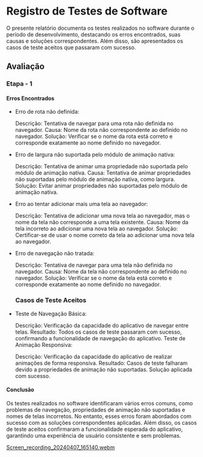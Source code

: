 # Registro de Testes de Software

O presente relatório documenta os testes realizados no software durante o período de desenvolvimento, destacando os erros encontrados, suas causas e soluções correspondentes. Além disso, são apresentados os casos de teste aceitos que passaram com sucesso.

## Avaliação

### Etapa - 1

#### Erros Encontrados
- Erro de rota não definida:

  Descrição: Tentativa de navegar para uma rota não definida no navegador.
  Causa: Nome da rota não correspondente ao definido no navegador.
  Solução: Verificar se o nome da rota está correto e corresponde exatamente ao nome definido no navegador.
  
- Erro de largura não suportada pelo módulo de animação nativa:

  Descrição: Tentativa de animar uma propriedade não suportada pelo módulo de animação nativa.
  Causa: Tentativa de animar propriedades não suportadas pelo módulo de animação nativa, como largura.
  Solução: Evitar animar propriedades não suportadas pelo módulo de animação nativa.
  
- Erro ao tentar adicionar mais uma tela ao navegador:

  Descrição: Tentativa de adicionar uma nova tela ao navegador, mas o nome da tela não corresponde a uma tela existente.
  Causa: Nome da tela incorreto ao adicionar uma nova tela ao navegador.
  Solução: Certificar-se de usar o nome correto da tela ao adicionar uma nova tela ao navegador.

- Erro de navegação não tratada:

  Descrição: Tentativa de navegar para uma tela não definida no navegador.
  Causa: Nome da tela não correspondente ao definido no navegador.
  Solução: Verificar se o nome da tela está correto e corresponde exatamente ao nome definido no navegador.

  ### Casos de Teste Aceitos


- Teste de Navegação Básica:

  Descrição: Verificação da capacidade do aplicativo de navegar entre telas.
  Resultado: Todos os casos de teste passaram com sucesso, confirmando a funcionalidade de navegação do aplicativo.
  Teste de Animação Responsiva:

  Descrição: Verificação da capacidade do aplicativo de realizar animações de forma responsiva.
  Resultado: Casos de teste falharam devido a propriedades de animação não suportadas. Solução aplicada com sucesso.

#### Conclusão
Os testes realizados no software identificaram vários erros comuns, como problemas de navegação, propriedades de animação não suportadas e nomes de telas incorretos. No entanto, esses erros foram abordados com sucesso com as soluções correspondentes aplicadas. Além disso, os casos de teste aceitos confirmaram a funcionalidade esperada do aplicativo, garantindo uma experiência de usuário consistente e sem problemas.


[Screen_recording_20240407_165140.webm](https://github.com/shigerysasaki/pmv-ads-2024-1-e3-proj-mov-t2-farmaonline/assets/126729120/2b73d4df-db3f-4edf-bdc7-a924219b0c3b)

